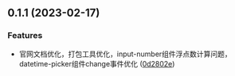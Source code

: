 ## 0.1.1 (2023-02-17)


### Features

* 官网文档优化，打包工具优化，input-number组件浮点数计算问题，datetime-picker组件change事件优化 ([0d2802e](https://github.com/weimob-tech/titian-h5/commit/0d2802e783ec13ecee9f1ed896b720dc59691af8))



